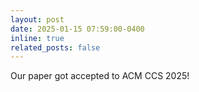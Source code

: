 ```yaml
---
layout: post
date: 2025-01-15 07:59:00-0400
inline: true
related_posts: false
---
```


Our paper got accepted to ACM CCS 2025!
